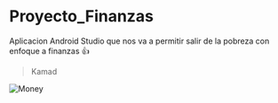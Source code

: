 # Proyecto_Finanzas

Aplicacion Android Studio que nos va a permitir salir de la pobreza con enfoque a finanzas :+1:
>Kamad

![Money](https://s.hswstatic.com/gif/money-world-360x240.jpg)
